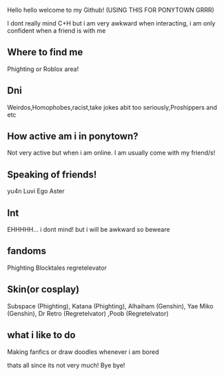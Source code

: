Hello hello welcome to my Github!
(USING THIS FOR PONYTOWN GRRR)

I dont really mind C+H but i am very awkward when interacting, i am only confident when a 
friend is with me

Where to find me
-
Phighting or Roblox area!

Dni
-
Weirdos,Homophobes,racist,take jokes abit too seriously,Proshippers and etc

How active am i in ponytown?
-
Not very active but when i am online. I am usually come with my friend/s!

Speaking of friends!
-
yu4n
Luvi
Ego
Aster

Int
-
EHHHHH... i dont mind! but i will be awkward so beweare

fandoms
-
Phighting
Blocktales
regretelevator

Skin(or cosplay)
-
Subspace (Phighting),
Katana (Phighting),
Alhaiham (Genshin),
Yae Miko (Genshin),
Dr Retro (Regretelvator)
,Poob (Regretelvator)

what i like to do
-
Making fanfics or draw doodles whenever i am bored

thats all since its not very much! Bye bye!
